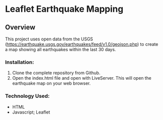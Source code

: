 ﻿# Leaflet Earthquake Mapping

## Overview 
This project uses open data from the USGS (https://earthquake.usgs.gov/earthquakes/feed/v1.0/geojson.php) to create a map showing all earthquakes within the last 30 days.

### Installation:
1. Clone the complete repository from Github.
2. Open the index.html file and open with LiveServer. This will open the earthquake map on your web browser.


### Technology Used:
* HTML
* Javascript; Leaflet


